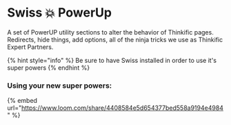 # Swiss 💥 PowerUp

A set of PowerUP utility sections to alter the behavior of Thinkific pages. Redirects, hide things, add options, all of the ninja tricks we use as Thinkific Expert Partners.

{% hint style="info" %}
Be sure to have Swiss installed in order to use it's super powers
{% endhint %}

### Using your new super powers:

{% embed url="https://www.loom.com/share/4408584e5d654377bed558a9194e4984" %}



